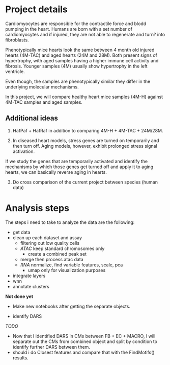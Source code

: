 
# Project details
Cardiomyocytes are responsible for the contractile force and blodd pumping in the heart. Humans are born 
with a set number of cardiomyocytes and if injured, they are not able to regenerate and turn? into fibroblasts. 

Phenotypically mice hearts look the same between 4 month old injured hearts (4M-TAC) and aged hearts (24M and 28M). Both present
signs of hypertrophy, with aged samples having a higher immune cell activity and fibrosis. Younger samples (4M) usually show
hypertrophy in the left ventricle. 

Even though, the samples are phenotypically similar they differ in the underlying molecular mechanisms. 

In this project, we will compare healthy heart mice samples (4M-H) against 4M-TAC samples and aged samples.

## Additional ideas
1. HafPaf + HafRaf in addition to comparing 4M-H + 4M-TAC + 24M/28M. 

2. In diseased heart models, stress genes are turned on temporarily and then turn off. Aging models, however, exhibit 
prolonged stress signal activation. 

If we study the genes that are temporarily activated and identify the mechanisms by which those genes get turned off and apply
it to aging hearts, we can basically reverse aging in hearts. 
  
3. Do cross comparison of the current project between species (human data)

# Analysis steps
The steps i need to take to analyze the data are the following:
- get data 
- clean up each dataset and assay 
  - filtering out low quality cells
  - *ATAC* keep standard chromosomes only
    - create a combined peak set 
  - merge then process atac data
  - *RNA* normalize, find variable features, scale, pca
    - umap only for visualization purposes
- integrate layers 
- wnn
- annotate clusters

**Not done yet**
- Make new notebooks after getting the separate objects. 

- identify DARS 


*TODO*
  - Now that I identified DARS in CMs between FB + EC + MACRO, I will separate out the CMs from combined object and 
  split by condition to identify further DARS between them. 
  - should i do Closest features and compare that with the FindMotifs() results. 



